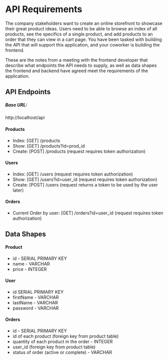 # API Requirements

The company stakeholders want to create an online storefront to showcase their great product ideas. Users need to be able to browse an index of all products, see the specifics of a single product, and add products to an order that they can view in a cart page. You have been tasked with building the API that will support this application, and your coworker is building the frontend.

These are the notes from a meeting with the frontend developer that describe what endpoints the API needs to supply, as well as data shapes the frontend and backend have agreed meet the requirements of the application.

## API Endpoints

##### Base URL:

http://localhost/api

#### Products

- Index: [GET] /products
- Show: [GET] /products?id=prod_id
- Create: [POST] /products
  (request requires token authorization)

#### Users

- Index: [GET] /users
  (request requires token authorization)
- Show: [GET] /users?id=user_id
  (request requires token authorization)
- Create: [POST] /users
  (request returns a token to be used by the user later)

#### Orders

- Current Order by user: [GET] /orders?id=user_id
  (request requires token authorization)

## Data Shapes

#### Product

- id - SERIAL PRIMARY KEY
- name - VARCHAR
- price - INTEGER

#### User

- id SERIAL PRIMARY KEY
- firstName - VARCHAR
- lastName - VARCHAR
- password - VARCHAR

#### Orders

- id - SERIAL PRIMARY KEY
- id of each product (foreign key from product table)
- quantity of each product in the order - INTEGER
- user_id (foreign key from product table)
- status of order (active or complete) - VARCHAR
